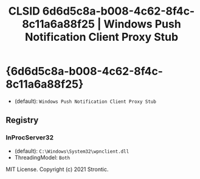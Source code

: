 ﻿---
title: "CLSID 6d6d5c8a-b008-4c62-8f4c-8c11a6a88f25 | Windows Push Notification Client Proxy Stub"
excerpt: What is COM-Object CLSID 6d6d5c8a-b008-4c62-8f4c-8c11a6a88f25?
---

# {6d6d5c8a-b008-4c62-8f4c-8c11a6a88f25}

* (default): `Windows Push Notification Client Proxy Stub`

## Registry


### InProcServer32

* (default): `C:\Windows\System32\wpnclient.dll`
* ThreadingModel: `Both`

MIT License. Copyright (c) 2021 Strontic.


